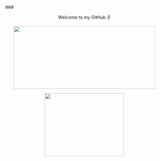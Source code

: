 ###<p align="center">
Welcome to my GitHub ✌
</p>

<p align="center">
<img width="450" height="200" src="https://github-readme-stats.vercel.app/api?username=zararthustra&theme=merko&show_icons=true&hide=stars,prs,issues">
</p>

<p align="center">
<img width="252" height="200" src="https://github-readme-stats.vercel.app/api/top-langs/?username=zararthustra&theme=merko&layout=compact&hide=M,c%2B%2B">
</p>

